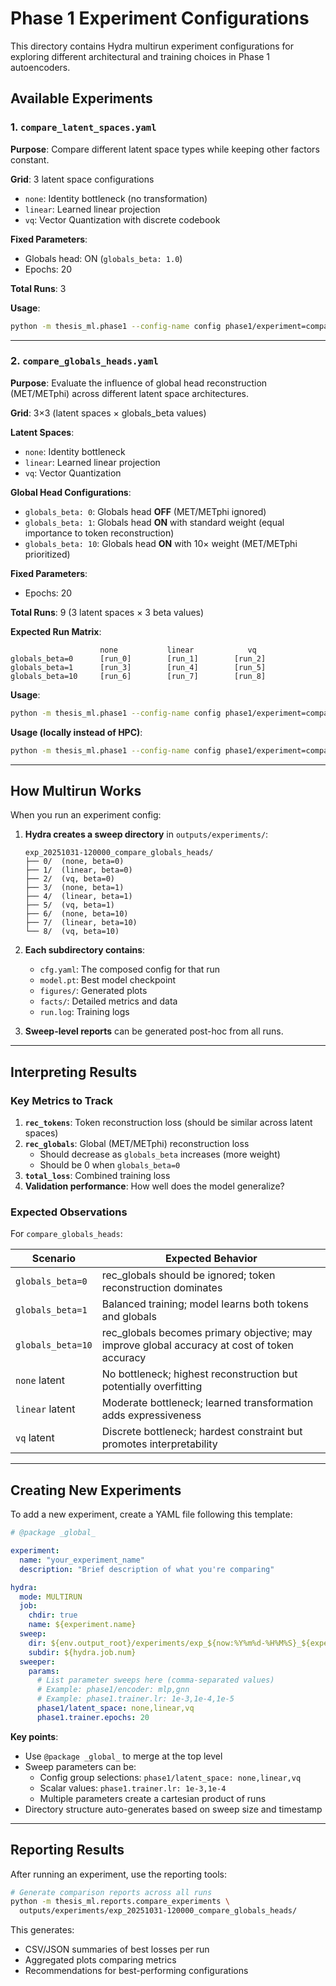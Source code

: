 # Phase 1 Experiment Configurations

This directory contains Hydra multirun experiment configurations for exploring different architectural and training choices in Phase 1 autoencoders.

## Available Experiments

### 1. `compare_latent_spaces.yaml`
**Purpose**: Compare different latent space types while keeping other factors constant.

**Grid**: 3 latent space configurations
- `none`: Identity bottleneck (no transformation)
- `linear`: Learned linear projection
- `vq`: Vector Quantization with discrete codebook

**Fixed Parameters**:
- Globals head: ON (`globals_beta: 1.0`)
- Epochs: 20

**Total Runs**: 3

**Usage**:
```bash
python -m thesis_ml.phase1 --config-name config phase1/experiment=compare_latent_spaces
```

---

### 2. `compare_globals_heads.yaml`
**Purpose**: Evaluate the influence of global head reconstruction (MET/METphi) across different latent space architectures.

**Grid**: 3×3 (latent spaces × globals_beta values)

**Latent Spaces**:
- `none`: Identity bottleneck
- `linear`: Learned linear projection
- `vq`: Vector Quantization

**Global Head Configurations**:
- `globals_beta: 0`: Globals head **OFF** (MET/METphi ignored)
- `globals_beta: 1`: Globals head **ON** with standard weight (equal importance to token reconstruction)
- `globals_beta: 10`: Globals head **ON** with 10× weight (MET/METphi prioritized)

**Fixed Parameters**:
- Epochs: 20

**Total Runs**: 9 (3 latent spaces × 3 beta values)

**Expected Run Matrix**:
```
                    none           linear            vq
globals_beta=0      [run_0]        [run_1]        [run_2]
globals_beta=1      [run_3]        [run_4]        [run_5]
globals_beta=10     [run_6]        [run_7]        [run_8]
```

**Usage**:
```bash
python -m thesis_ml.phase1 --config-name config phase1/experiment=compare_globals_heads
```

**Usage (locally instead of HPC)**:
```bash
python -m thesis_ml.phase1 --config-name config phase1/experiment=compare_globals_heads env=local
```

---

## How Multirun Works

When you run an experiment config:

1. **Hydra creates a sweep directory** in `outputs/experiments/`:
   ```
   exp_20251031-120000_compare_globals_heads/
   ├── 0/  (none, beta=0)
   ├── 1/  (linear, beta=0)
   ├── 2/  (vq, beta=0)
   ├── 3/  (none, beta=1)
   ├── 4/  (linear, beta=1)
   ├── 5/  (vq, beta=1)
   ├── 6/  (none, beta=10)
   ├── 7/  (linear, beta=10)
   └── 8/  (vq, beta=10)
   ```

2. **Each subdirectory contains**:
   - `cfg.yaml`: The composed config for that run
   - `model.pt`: Best model checkpoint
   - `figures/`: Generated plots
   - `facts/`: Detailed metrics and data
   - `run.log`: Training logs

3. **Sweep-level reports** can be generated post-hoc from all runs.

---

## Interpreting Results

### Key Metrics to Track

1. **`rec_tokens`**: Token reconstruction loss (should be similar across latent spaces)
2. **`rec_globals`**: Global (MET/METphi) reconstruction loss
   - Should decrease as `globals_beta` increases (more weight)
   - Should be 0 when `globals_beta=0`
3. **`total_loss`**: Combined training loss
4. **Validation performance**: How well does the model generalize?

### Expected Observations

For `compare_globals_heads`:

| Scenario | Expected Behavior |
|----------|-------------------|
| `globals_beta=0` | rec_globals should be ignored; token reconstruction dominates |
| `globals_beta=1` | Balanced training; model learns both tokens and globals |
| `globals_beta=10` | rec_globals becomes primary objective; may improve global accuracy at cost of token accuracy |
| `none` latent | No bottleneck; highest reconstruction but potentially overfitting |
| `linear` latent | Moderate bottleneck; learned transformation adds expressiveness |
| `vq` latent | Discrete bottleneck; hardest constraint but promotes interpretability |

---

## Creating New Experiments

To add a new experiment, create a YAML file following this template:

```yaml
# @package _global_

experiment:
  name: "your_experiment_name"
  description: "Brief description of what you're comparing"

hydra:
  mode: MULTIRUN
  job:
    chdir: true
    name: ${experiment.name}
  sweep:
    dir: ${env.output_root}/experiments/exp_${now:%Y%m%d-%H%M%S}_${experiment.name}
    subdir: ${hydra.job.num}
  sweeper:
    params:
      # List parameter sweeps here (comma-separated values)
      # Example: phase1/encoder: mlp,gnn
      # Example: phase1.trainer.lr: 1e-3,1e-4,1e-5
      phase1/latent_space: none,linear,vq
      phase1.trainer.epochs: 20
```

**Key points**:
- Use `@package _global_` to merge at the top level
- Sweep parameters can be:
  - Config group selections: `phase1/latent_space: none,linear,vq`
  - Scalar values: `phase1.trainer.lr: 1e-3,1e-4`
  - Multiple parameters create a cartesian product of runs
- Directory structure auto-generates based on sweep size and timestamp

---

## Reporting Results

After running an experiment, use the reporting tools:

```bash
# Generate comparison reports across all runs
python -m thesis_ml.reports.compare_experiments \
  outputs/experiments/exp_20251031-120000_compare_globals_heads/
```

This generates:
- CSV/JSON summaries of best losses per run
- Aggregated plots comparing metrics
- Recommendations for best-performing configurations

